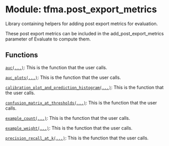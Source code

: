 <div itemscope itemtype="http://developers.google.com/ReferenceObject">
<meta itemprop="name" content="tfma.post_export_metrics" />
<meta itemprop="path" content="Stable" />
</div>

# Module: tfma.post_export_metrics

Library containing helpers for adding post export metrics for evaluation.

These post export metrics can be included in the add_post_export_metrics
parameter of Evaluate to compute them.

## Functions

[`auc(...)`](../tfma/post_export_metrics/auc.md): This is the function that the user calls.

[`auc_plots(...)`](../tfma/post_export_metrics/auc_plots.md): This is the function that the user calls.

[`calibration_plot_and_prediction_histogram(...)`](../tfma/post_export_metrics/calibration_plot_and_prediction_histogram.md): This is the function that the user calls.

[`confusion_matrix_at_thresholds(...)`](../tfma/post_export_metrics/confusion_matrix_at_thresholds.md): This is the function that the user calls.

[`example_count(...)`](../tfma/post_export_metrics/example_count.md): This is the function that the user calls.

[`example_weight(...)`](../tfma/post_export_metrics/example_weight.md): This is the function that the user calls.

[`precision_recall_at_k(...)`](../tfma/post_export_metrics/precision_recall_at_k.md): This is the function that the user calls.

